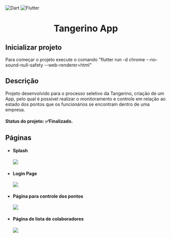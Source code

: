 ![Dart](https://img.shields.io/badge/dart-%230175C2.svg?style=for-the-badge&logo=dart&logoColor=white)
![Flutter](https://img.shields.io/badge/Flutter-%2302569B.svg?style=for-the-badge&logo=Flutter&logoColor=white)

# <p align="center">Tangerino App</p>

<h2>Inicializar projeto</h2> Para começar o projeto execute o comando "flutter run -d chrome --no-sound-null-safety --web-renderer=html"
<h2>Descrição</h2>  Projeto desenvolvido para o processo seletivo da Tangerino, criação de um App, pelo qual é possível realizar o monitoramento e controle em relação ao estado dos pontos que os funcionários se encontram dentro de uma empresa.
<h4>Status do projeto: ✅Finalizado.</h4>

## Páginas
<ul>
  <li>  
    <h4>Splash </h4>
    <img src="https://media.giphy.com/media/6C0qCafbxd6lW2ZUYt/giphy.gif?cid=790b761185ce80baaeee1779209f95fe39624f7d6753b080&rid=giphy.gif&ct=g">
  </li>
  <li>  
    <h4>Login Page </h4>
    <img src="https://media.giphy.com/media/qDsuyS2Z1DesxKALIL/giphy.gif?cid=790b76110e01370d08e7c61d527569263417d6b7c2ed18d1&rid=giphy.gif&ct=g">
  </li>
  <li>
    <h4>Página para controle dos pontos</h4>
    <img src="https://media.giphy.com/media/KJgLVpp4SRa0uCdpST/giphy.gif?cid=790b76118e407141b92dbaf1aa368a1ef6ca27c20849aef3&rid=giphy.gif&ct=g">
  </li>
  <li>
    <h4>Página de lista de colaboradores</h4>
    <img src="https://media.giphy.com/media/DHZ0Z906XUqmeIdjtT/giphy.gif?cid=790b761161c17fb6952806db64b891872b1d66c55706b5d1&rid=giphy.gif&ct=g">
  </li>
</ul>
